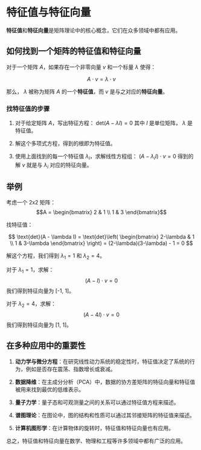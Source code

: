 # 特征值与特征向量

**特征值**和**特征向量**是矩阵理论中的核心概念，它们在众多领域中都有应用。

## 如何找到一个矩阵的特征值和特征向量

对于一个矩阵 $A$，如果存在一个非零向量 $v$ 和一个标量 $\lambda$ 使得：

```math
A \cdot v = \lambda \cdot v
```

那么， $\lambda$ 被称为矩阵 $A$ 的一个**特征值**，而 $v$ 是与之对应的**特征向量**。

### 找特征值的步骤

1. 对于给定矩阵 $A$，写出特征方程： $\text{det}(A - \lambda I) = 0$ 其中 $I$ 是单位矩阵， $\lambda$ 是特征值。

2. 解这个多项式方程，得到的根即为特征值。

3. 使用上面找到的每一个特征值 $\lambda_i$，求解线性方程组： $(A - \lambda_i I) \cdot v = 0$ 得到的解 $v$ 就是与 $\lambda_i$ 对应的特征向量。

## 举例

考虑一个 2x2 矩阵：
$$A = \begin{bmatrix} 2 & 1 \\ 1 & 3 \end{bmatrix}$$

找特征值：

$$ \text{det}(A - \lambda I) = \text{det}\left( \begin{bmatrix} 2-\lambda & 1 \\ 1 & 3-\lambda \end{bmatrix} \right) = (2-\lambda)(3-\lambda) - 1 = 0 $$

解这个方程，我们得到 $\lambda_1 = 1$ 和 $\lambda_2 = 4$。

对于 $\lambda_1 = 1$，求解：
$$ (A - I) \cdot v = 0 $$
我们得到特征向量为 [-1, 1]。

对于 $\lambda_2 = 4$，求解：
$$ (A - 4I) \cdot v = 0 $$
我们得到特征向量为 [1, 1]。

## 在多种应用中的重要性

1. **动力学与微分方程**：在研究线性动力系统的稳定性时，特征值决定了系统的行为，例如是否存在震荡、指数增长或衰减。

2. **数据降维**：在主成分分析（PCA）中，数据的协方差矩阵的特征向量和特征值被用来找到最优的低维表示。

3. **量子力学**：量子态和可观测量之间的关系可以通过特征值方程来描述。

4. **谱图理论**：在图论中，图的结构和性质可以通过其邻接矩阵的特征值来描述。

5. **计算机图形学**：在计算物体的旋转时，特征值和特征向量也有应用。

总之，特征值和特征向量在数学、物理和工程等许多领域中都有广泛的应用。

